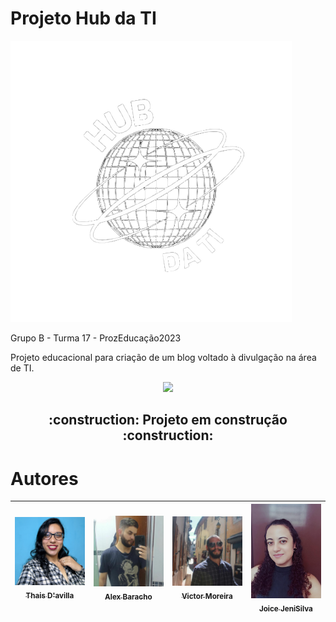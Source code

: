 # Projeto Hub da TI

<img src="./img/hub.png" alt="Logotipo do Blog"/>

Grupo B - Turma 17 - ProzEducação2023

<p> Projeto educacional para criação de um blog voltado à divulgação na área de TI. </p>

<p align="center">
<img loading="lazy" src="http://img.shields.io/static/v1?label=STATUS&message=EM%20DESENVOLVIMENTO&color=GREEN&style=for-the-badge"/>
</p>

<h2 align="center">
    :construction:  Projeto em construção  :construction:
</h2>

# Autores

| [<img loading="lazy" src="./sobre_quem_somos/assets/images/thais.jpg" width=115><br><sub>Thais D'avilla</sub>](https://github.com/ThaisDavilla) |  [<img loading="lazy" src="./sobre_quem_somos/assets/images/alex.jpg" width=115><br><sub>Alex Baracho</sub>](https://github.com/BarachoSilva) |  [<img loading="lazy" src="./sobre_quem_somos/assets/images/victor.jpg" width=115><br><sub>Victor Moreira</sub>](https://github.com/victoradmoreira) |  [<img loading="lazy" src="./sobre_quem_somos/assets/images/joyce.jpg" width=115><br><sub>Joice JeniSilva</sub>](https://github.com/JoiceJeni) |
| :---: | :---: | :---: | :---: |
